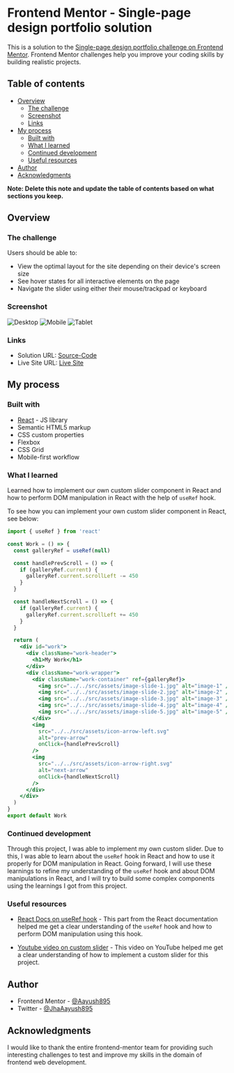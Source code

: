 # Frontend Mentor - Single-page design portfolio solution

This is a solution to the [Single-page design portfolio challenge on Frontend Mentor](https://www.frontendmentor.io/challenges/singlepage-design-portfolio-2MMhyhfKVo). Frontend Mentor challenges help you improve your coding skills by building realistic projects. 

## Table of contents

- [Overview](#overview)
  - [The challenge](#the-challenge)
  - [Screenshot](#screenshot)
  - [Links](#links)
- [My process](#my-process)
  - [Built with](#built-with)
  - [What I learned](#what-i-learned)
  - [Continued development](#continued-development)
  - [Useful resources](#useful-resources)
- [Author](#author)
- [Acknowledgments](#acknowledgments)

**Note: Delete this note and update the table of contents based on what sections you keep.**

## Overview

### The challenge

Users should be able to:

- View the optimal layout for the site depending on their device's screen size
- See hover states for all interactive elements on the page
- Navigate the slider using either their mouse/trackpad or keyboard

### Screenshot

![Desktop](/screenshots/Desktop.png)
![Mobile](/screenshots/Mobile.png)
![Tablet](/screenshots/Tablet.png)


### Links

- Solution URL: [Source-Code](https://github.com/Aayush895/Single-Page-Design-Portfolio)
- Live Site URL: [Live Site](https://your-live-site-url.com)

## My process

### Built with

- [React](https://reactjs.org/) - JS library
- Semantic HTML5 markup
- CSS custom properties
- Flexbox
- CSS Grid
- Mobile-first workflow

### What I learned

Learned how to implement our own custom slider component in React and how to perform DOM manipulation in React with the help of `useRef` hook.

To see how you can implement your own custom slider component in React, see below:

```jsx
import { useRef } from 'react'

const Work = () => {
  const galleryRef = useRef(null)

  const handlePrevScroll = () => {
    if (galleryRef.current) {
      galleryRef.current.scrollLeft -= 450
    }
  }

  const handleNextScroll = () => {
    if (galleryRef.current) {
      galleryRef.current.scrollLeft += 450
    }
  }

  return (
    <div id="work">
      <div className="work-header">
        <h1>My Work</h1>
      </div>
      <div className="work-wrapper">
        <div className="work-container" ref={galleryRef}>
          <img src="../../src/assets/image-slide-1.jpg" alt="image-1" />
          <img src="../../src/assets/image-slide-2.jpg" alt="image-2" />
          <img src="../../src/assets/image-slide-3.jpg" alt="image-3" />
          <img src="../../src/assets/image-slide-4.jpg" alt="image-4" />
          <img src="../../src/assets/image-slide-5.jpg" alt="image-5" />
        </div>
        <img
          src="../../src/assets/icon-arrow-left.svg"
          alt="prev-arrow"
          onClick={handlePrevScroll}
        />
        <img
          src="../../src/assets/icon-arrow-right.svg"
          alt="next-arrow"
          onClick={handleNextScroll}
        />
      </div>
    </div>
  )
}
export default Work
```

### Continued development

Through this project, I was able to implement my own custom slider. Due to this, I was able to learn about the `useRef` hook in React and how to use it properly for DOM manipulation in React. Going forward, I will use these learnings to refine my understanding of the `useRef` hook and about DOM manipulations in React, and I will try to build some complex components using the learnings I got from this project.

### Useful resources

- [React Docs on useRef hook](https://react.dev/learn/manipulating-the-dom-with-refs) - This part from the React documentation helped me get a clear understanding of the `useRef` hook and how to perform DOM manipulation using this hook.

- [Youtube video on custom slider](https://www.youtube.com/watch?v=gzXyRa7jwk4) - This video on YouTube helped me get a clear understanding of how to implement a custom slider for this project.

## Author

- Frontend Mentor - [@Aayush895](https://www.frontendmentor.io/profile/Aayush895)
- Twitter - [@JhaAayush895](https://www.twitter.com/JhaAayush895)

## Acknowledgments

I would like to thank the entire frontend-mentor team for providing such interesting challenges to test and improve my skills in the domain of frontend web development.


